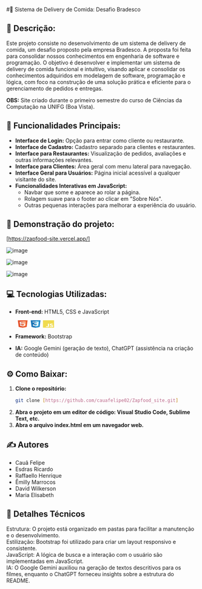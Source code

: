 #🥘 Sistema de Delivery de Comida: Desafio Bradesco

## 📑 Descrição:
Este projeto consiste no desenvolvimento de um sistema de delivery de comida, um desafio proposto pela empresa Bradesco. A proposta foi feita para consolidar nossos conhecimentos em engenharia de software e programação. O objetivo é desenvolver e implementar um sistema de delivery de comida funcional e intuitivo, visando aplicar e consolidar os conhecimentos adquiridos em modelagem de software, programação e lógica, com foco na construção de uma solução prática e eficiente para o gerenciamento de pedidos e entregas.

**OBS:** Site criado durante o primeiro semestre do curso de Ciências da Computação na UNIFG (Boa Vista).

## 📌 Funcionalidades Principais:
* **Interface de Login:** Opção para entrar como cliente ou restaurante.
* **Interface de Cadastro:** Cadastro separado para clientes e restaurantes.
* **Interface para Restaurantes:** Visualização de pedidos, avaliações e outras informações relevantes.
* **Interface para Clientes:** Área geral com menu lateral para navegação.
* **Interface Geral para Usuários:** Página inicial acessível a qualquer visitante do site.
* **Funcionalidades Interativas em JavaScript:**
    * Navbar que some e aparece ao rolar a página.
    * Rolagem suave para o footer ao clicar em "Sobre Nós".
    * Outras pequenas interações para melhorar a experiência do usuário.

## 👀 Demonstração do projeto:
[https://zapfood-site.vercel.app/]

![image](https://github.com/user-attachments/assets/601fdbea-1802-4b8c-973c-177e6d87141b)

![image](https://github.com/user-attachments/assets/6b06d10e-5357-466d-8e11-20cd5981bd19)

![image](https://github.com/user-attachments/assets/3e4ec78a-7fb7-4fd2-93d8-005e6a6680e2)

## 💻 Tecnologias Utilizadas:
* **Front-end:** HTML5, CSS e JavaScript
    <div style="display: flex">
      <img align="center" alt="HTML" height="20" width="30" src="https://raw.githubusercontent.com/devicons/devicon/master/icons/html5/html5-original.svg">
      <img align="center" alt="CSS" height="20" width="30" src="https://raw.githubusercontent.com/devicons/devicon/master/icons/css3/css3-original.svg">
      <img align="center" alt="JavaScript" height="20" width="30" src="https://raw.githubusercontent.com/devicons/devicon/master/icons/javascript/javascript-plain.svg">
    </div>

* **Framework:** Bootstrap
* **IA:** Google Gemini (geração de texto), ChatGPT (assistência na criação de conteúdo)

## ⚙ Como Baixar:
1.  **Clone o repositório:**
    ```bash
    git clone [https://github.com/cauafelipe02/Zapfood_site.git]
    ```
2.  **Abra o projeto em um editor de código: Visual Studio Code, Sublime Text, etc.**
3.  **Abra o arquivo index.html em um navegador web.**

## ✍ Autores
* Cauã Felipe
* Esdras Ricardo
* Raffaello Henrique
* Êmilly Marrocos
* David Wilkerson
* Maria Elisabeth

## 🔩 Detalhes Técnicos
Estrutura: O projeto está organizado em pastas para facilitar a manutenção e o desenvolvimento.<br>
Estilização: Bootstrap foi utilizado para criar um layout responsivo e consistente.<br>
JavaScript: A lógica de busca e a interação com o usuário são implementadas em JavaScript.<br>
IA: O Google Gemini auxiliou na geração de textos descritivos para os filmes, enquanto o ChatGPT forneceu insights sobre a estrutura do README.
